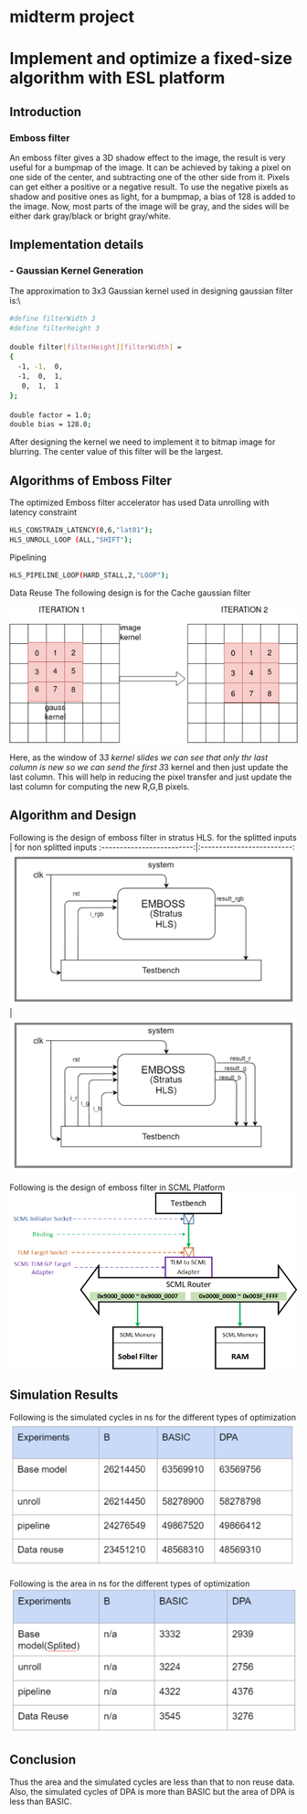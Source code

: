 # midterm project
# Implement and optimize a fixed-size algorithm with ESL platform

## Introduction
### Emboss filter
An emboss filter gives a 3D shadow effect to the image, the result is very useful for a bumpmap of the image. It can be achieved by taking a pixel on one side of the center, and subtracting one of the other side from it. Pixels can get either a positive or a negative result. To use the negative pixels as shadow and positive ones as light, for a bumpmap, a bias of 128 is added to the image. Now, most parts of the image will be gray, and the sides will be either dark gray/black or bright gray/white.


## Implementation details 

### - Gaussian Kernel Generation
The approximation to 3x3 Gaussian kernel used in designing gaussian filter is:\\
```sh
#define filterWidth 3
#define filterHeight 3

double filter[filterHeight][filterWidth] =
{
  -1, -1,  0,
  -1,  0,  1,
   0,  1,  1
};

double factor = 1.0;
double bias = 128.0;
```
After designing the kernel we need to implement it to bitmap image for blurring. The center value of this filter will be the largest. 
## Algorithms of Emboss Filter
The optimized Emboss filter accelerator has used
 Data unrolling with latency constraint

```sh
HLS_CONSTRAIN_LATENCY(0,6,"lat01");
HLS_UNROLL_LOOP (ALL,"SHIFT");

```

 Pipelining
 ```sh
HLS_PIPELINE_LOOP(HARD_STALL,2,"LOOP");

```
 Data Reuse
 The following design is for the Cache gaussian filter

![source image](https://github.com/infinite234/ee6470-hw2/blob/main/hw2/cache.png)<br/>

Here, as the window of 3*3 kernel slides we can see that only thr last column is new so we can send the first 3*3 kernel and then just update the last column. This will help in reducing the pixel transfer and just update the last column for computing the new R,G,B pixels.

## Algorithm and Design
Following is the design of emboss filter in stratus HLS.
for the splitted inputs           |  for non splitted inputs
:-------------------------:|:-------------------------:
![](https://github.com/infinite234/ee6470_midterm/blob/main/new1.png)  |  ![](https://github.com/infinite234/ee6470_midterm/blob/main/new.png)

Following is the design of emboss filter in SCML Platform
![source image](https://github.com/infinite234/ee6470_midterm/blob/main/new2.png)<br/>

## Simulation Results
Following is the simulated cycles in ns for the different types of optimization
![source image](https://github.com/infinite234/ee6470_midterm/blob/main/cycles.PNG)<br/>

Following is the area in ns for the different types of optimization
![source image](https://github.com/infinite234/ee6470_midterm/blob/main/area.PNG)<br/>

## Conclusion
Thus the area and the simulated cycles are less than that to non reuse data.
Also, the simulated cycles of DPA is more than BASIC but the area of DPA is less than BASIC.

 
